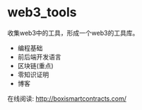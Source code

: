 # web3_tools

收集web3中的工具，形成一个web3的工具库。

- 编程基础
- 前后端开发语言
- 区块链(重点)
- 零知识证明
- 博客

在线阅读: http://boxismartcontracts.com/